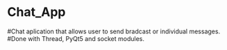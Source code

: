 # Chat_App

#Chat aplication that allows user to send bradcast or individual messages.
#Done with Thread, PyQt5 and socket modules.

